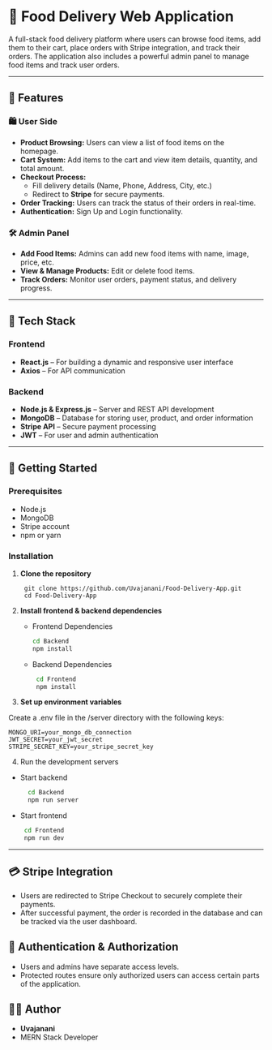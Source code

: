 # 🍔 Food Delivery Web Application

A full-stack food delivery platform where users can browse food items, add them to their cart, place orders with Stripe integration, and track their orders. The application also includes a powerful admin panel to manage food items and track user orders.

---

## 📌 Features

### 🛍️ User Side
- **Product Browsing:** Users can view a list of food items on the homepage.
- **Cart System:** Add items to the cart and view item details, quantity, and total amount.
- **Checkout Process:**
  - Fill delivery details (Name, Phone, Address, City, etc.)
  - Redirect to **Stripe** for secure payments.
- **Order Tracking:** Users can track the status of their orders in real-time.
- **Authentication:** Sign Up and Login functionality.

### 🛠️ Admin Panel
- **Add Food Items:** Admins can add new food items with name, image, price, etc.
- **View & Manage Products:** Edit or delete food items.
- **Track Orders:** Monitor user orders, payment status, and delivery progress.

---

## 🧰 Tech Stack

### Frontend
- **React.js** – For building a dynamic and responsive user interface
- **Axios** – For API communication

### Backend
- **Node.js & Express.js** – Server and REST API development
- **MongoDB** – Database for storing user, product, and order information
- **Stripe API** – Secure payment processing
- **JWT** – For user and admin authentication

---


## 🚀 Getting Started

### Prerequisites
- Node.js
- MongoDB
- Stripe account
- npm or yarn

### Installation

1. **Clone the repository**


        git clone https://github.com/Uvajanani/Food-Delivery-App.git
        cd Food-Delivery-App


2. **Install frontend & backend dependencies**

    - Frontend Dependencies
      ```bash
      cd Backend
      npm install
   - Backend Dependencies
     ```bash
      cd Frontend
      npm install

3. **Set up environment variables**

Create a .env file in the /server directory with the following keys:

    MONGO_URI=your_mongo_db_connection
    JWT_SECRET=your_jwt_secret
    STRIPE_SECRET_KEY=your_stripe_secret_key


4. Run the development servers

- Start backend
  ```bash
    cd Backend
    npm run server

- Start frontend
  ```bash
   cd Frontend
   npm run dev

---

## 💳 Stripe Integration
 - Users are redirected to Stripe Checkout to securely complete their payments.
 - After successful payment, the order is recorded in the database and can be tracked via the user dashboard.

## 🔐 Authentication & Authorization
- Users and admins have separate access levels.
- Protected routes ensure only authorized users can access certain parts of the application.

## 🧑‍💻 Author

- **Uvajanani**
- MERN Stack Developer
